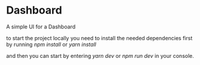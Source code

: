 # Dashboard
A simple UI for a Dashboard

to start the project locally you need to install the needed dependencies first by running *npm install* or *yarn install*

and then you can start by entering *yarn dev* or *npm run dev* in your console. 
